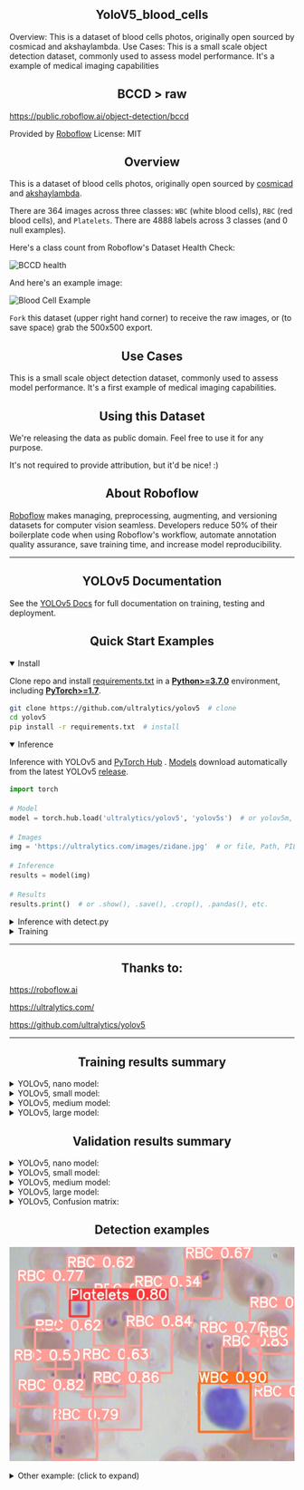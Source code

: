 ## <div align="center">YoloV5_blood_cells</div>

Overview: This is a dataset of blood cells photos, originally open sourced by cosmicad and akshaylambda. Use Cases: This is a small scale object detection dataset, commonly used to assess model performance. It's a example of medical imaging capabilities

## <div align="center">BCCD > raw</div>

https://public.roboflow.ai/object-detection/bccd

Provided by [Roboflow](https://roboflow.ai)
License: MIT

## <div align="center">Overview</div>
 
This is a dataset of blood cells photos, originally open sourced by [cosmicad](https://github.com/cosmicad/dataset) and [akshaylambda](https://github.com/akshaylamba/all_CELL_data). 

There are 364 images across three classes: `WBC` (white blood cells), `RBC` (red blood cells), and `Platelets`. There are 4888 labels across 3 classes (and 0 null examples).

Here's a class count from Roboflow's Dataset Health Check:

![BCCD health](https://i.imgur.com/BVopW9p.png)

And here's an example image:

![Blood Cell Example](https://i.imgur.com/QwyX2aD.png)

`Fork` this dataset (upper right hand corner) to receive the raw images, or (to save space) grab the 500x500 export.

## <div align="center">Use Cases</div>

This is a small scale object detection dataset, commonly used to assess model performance. It's a first example of medical imaging capabilities.

## <div align="center">Using this Dataset</div>

We're releasing the data as public domain. Feel free to use it for any purpose.

It's not required to provide attribution, but it'd be nice! :)

## <div align="center">About Roboflow</div>

[Roboflow](https://roboflow.ai) makes managing, preprocessing, augmenting, and versioning datasets for computer vision seamless. Developers reduce 50% of their boilerplate code when using Roboflow's workflow, automate annotation quality assurance, save training time, and increase model reproducibility. 

---------------------------------------------------------------------------------------------------------

## <div align="center">YOLOv5 Documentation</div>

See the [YOLOv5 Docs](https://docs.ultralytics.com) for full documentation on training, testing and deployment.

## <div align="center">Quick Start Examples</div>

<details open>
<summary>Install</summary>

Clone repo and install [requirements.txt](https://github.com/ultralytics/yolov5/blob/master/requirements.txt) in a
[**Python>=3.7.0**](https://www.python.org/) environment, including
[**PyTorch>=1.7**](https://pytorch.org/get-started/locally/).

```bash
git clone https://github.com/ultralytics/yolov5  # clone
cd yolov5
pip install -r requirements.txt  # install
```

</details>

<details open>
<summary>Inference</summary>

Inference with YOLOv5 and [PyTorch Hub](https://github.com/ultralytics/yolov5/issues/36)
. [Models](https://github.com/ultralytics/yolov5/tree/master/models) download automatically from the latest
YOLOv5 [release](https://github.com/ultralytics/yolov5/releases).

```python
import torch

# Model
model = torch.hub.load('ultralytics/yolov5', 'yolov5s')  # or yolov5m, yolov5l, yolov5x, custom

# Images
img = 'https://ultralytics.com/images/zidane.jpg'  # or file, Path, PIL, OpenCV, numpy, list

# Inference
results = model(img)

# Results
results.print()  # or .show(), .save(), .crop(), .pandas(), etc.
```

</details>



<details>
<summary>Inference with detect.py</summary>

`detect.py` runs inference on a variety of sources, downloading [models](https://github.com/ultralytics/yolov5/tree/master/models) automatically from
the latest YOLOv5 [release](https://github.com/ultralytics/yolov5/releases) and saving results to `runs/detect`.

```bash
python detect.py --source 0  # webcam
                          img.jpg  # image
                          vid.mp4  # video
                          path/  # directory
                          path/*.jpg  # glob
                          'https://youtu.be/Zgi9g1ksQHc'  # YouTube
                          'rtsp://example.com/media.mp4'  # RTSP, RTMP, HTTP stream
```

</details>

<details>
<summary>Training</summary>

The commands below reproduce YOLOv5 [COCO](https://github.com/ultralytics/yolov5/blob/master/data/scripts/get_coco.sh)
results. [Models](https://github.com/ultralytics/yolov5/tree/master/models)
and [datasets](https://github.com/ultralytics/yolov5/tree/master/data) download automatically from the latest
YOLOv5 [release](https://github.com/ultralytics/yolov5/releases). Training times for YOLOv5n/s/m/l/x are
1/2/4/6/8 days on a V100 GPU ([Multi-GPU](https://github.com/ultralytics/yolov5/issues/475) times faster). Use the
largest `--batch-size` possible, or pass `--batch-size -1` for
YOLOv5 [AutoBatch](https://github.com/ultralytics/yolov5/pull/5092). Batch sizes shown for V100-16GB.

```bash
python train.py --data coco.yaml --cfg yolov5n.yaml --weights '' --batch-size 128
                                       yolov5s                                64
                                       yolov5m                                40
                                       yolov5l                                24
                                       yolov5x                                16
```

</details>

---------------------------------------------------------------------------------------------------------

## <div align="center">Thanks to:</div>

https://roboflow.ai

https://ultralytics.com/

https://github.com/ultralytics/yolov5

---------------------------------------------------------------------------------------------------------

## <div align="center">Training results summary</div>


<details>
<summary>YOLOv5, nano model:</summary>

```bash
50 epochs completed in 1.421 hours.
Optimizer stripped from runs/train/exp/weights/last.pt, 3.8MB
Optimizer stripped from runs/train/exp/weights/best.pt, 3.8MB

Validating runs/train/exp/weights/best.pt...
Fusing layers... 
Model summary: 213 layers, 1763224 parameters, 0 gradients, 4.2 GFLOPs
               Class     Images     Labels          P          R     mAP@.5 mAP@.5:.95:  12%|█▎        | 1/8 [00:02<00:18,  2.71s/it]                                                         WARNING: NMS time limit 0.300s exceeded
               Class     Images     Labels          P          R     mAP@.5 mAP@.5:.95:  25%|██▌       | 2/8 [00:08<00:26,  4.41s/it]                                                         WARNING: NMS time limit 0.300s exceeded
               Class     Images     Labels          P          R     mAP@.5 mAP@.5:.95:  38%|███▊      | 3/8 [00:14<00:25,  5.04s/it]                                                         WARNING: NMS time limit 0.300s exceeded
               Class     Images     Labels          P          R     mAP@.5 mAP@.5:.95: 100%|██████████| 8/8 [00:29<00:00,  3.65s/it]                                                         
                 all         73        967      0.847      0.644      0.669      0.439
           Platelets         73         76      0.842      0.632      0.664      0.336
                 RBC         73        819      0.742      0.565      0.605      0.407
                 WBC         73         72      0.957      0.736      0.736      0.572

```
</details>
 

<details>
<summary>YOLOv5, small model:</summary>

```bash
50 epochs completed in 3.031 hours.
Optimizer stripped from runs/train/exp2/weights/last.pt, 14.3MB
Optimizer stripped from runs/train/exp2/weights/best.pt, 14.3MB

Validating runs/train/exp2/weights/best.pt...
Fusing layers... 
Model summary: 213 layers, 7018216 parameters, 0 gradients, 15.8 GFLOPs
               Class     Images     Labels          P          R     mAP@.5 mAP@.5:.95:  12%|█▎        | 1/8 [00:02<00:20,  2.91s/it]                                                         WARNING: NMS time limit 0.300s exceeded
               Class     Images     Labels          P          R     mAP@.5 mAP@.5:.95:  38%|███▊      | 3/8 [00:16<00:30,  6.00s/it]                                                         WARNING: NMS time limit 0.300s exceeded
               Class     Images     Labels          P          R     mAP@.5 mAP@.5:.95: 100%|██████████| 8/8 [00:31<00:00,  3.98s/it]                                                         
                 all         73        967      0.877      0.824      0.854      0.587
           Platelets         73         76      0.834      0.816       0.83       0.45
                 RBC         73        819       0.84       0.74      0.831      0.585
                 WBC         73         72      0.956      0.917      0.902      0.726

```
</details>


<details>
<summary>YOLOv5, medium model:</summary>

```bash
50 epochs completed in 6.814 hours.
Optimizer stripped from runs/train/exp3/weights/last.pt, 42.1MB
Optimizer stripped from runs/train/exp3/weights/best.pt, 42.1MB

Validating runs/train/exp3/weights/best.pt...
Fusing layers... 
Model summary: 290 layers, 20861016 parameters, 0 gradients, 48.0 GFLOPs
               Class     Images     Labels          P          R     mAP@.5 mAP@.5:.95:  38%|███▊      | 3/8 [00:25<00:43,  8.78s/it]                                                         WARNING: NMS time limit 0.300s exceeded
               Class     Images     Labels          P          R     mAP@.5 mAP@.5:.95: 100%|██████████| 8/8 [00:55<00:00,  6.95s/it]                                                         
                 all         73        967      0.905      0.857      0.908       0.63
           Platelets         73         76      0.875      0.829      0.904      0.494
                 RBC         73        819       0.87      0.744      0.837      0.592
                 WBC         73         72      0.969          1      0.983      0.804

```
</details>


<details>
<summary>YOLOv5, large model:</summary>

```bash
50 epochs completed in 9.953 hours.
Optimizer stripped from runs/train/exp4/weights/last.pt, 92.8MB
Optimizer stripped from runs/train/exp4/weights/best.pt, 92.8MB

Validating runs/train/exp4/weights/best.pt...
Fusing layers... 
Model summary: 367 layers, 46119048 parameters, 0 gradients, 107.8 GFLOPs
               Class     Images     Labels          P          R     mAP@.5 mAP@.5:.95: 100%|██████████| 8/8 [00:39<00:00,  4.93s/it]                                                         
                 all         73        967      0.845      0.913      0.913      0.637
           Platelets         73         76      0.817      0.882      0.875      0.509
                 RBC         73        819      0.758      0.856      0.879      0.624
                 WBC         73         72      0.961          1      0.986      0.778
Results saved to runs/train/exp4
```
</details>

 
 
 
 
 
 ## <div align="center">Validation results summary</div>


<details>
<summary>YOLOv5, nano model:</summary>

```bash
               Class     Images     Labels          P          R     mAP@.5 mAP@.5:.95: 100%|██████████| 3/3 [00:20<00:00,  6.99s/it]                                                         
                 all         73        967      0.835      0.598      0.608      0.411
           Platelets         73         76      0.789      0.592      0.587      0.293
                 RBC         73        819      0.753      0.551      0.585      0.414
                 WBC         73         72      0.962      0.653      0.651      0.524
Speed: 3.5ms pre-process, 146.8ms inference, 22.1ms NMS per image at shape (32, 3, 416, 416)
Results saved to runs/val/exp2

```
</details>
 

<details>
<summary>YOLOv5, small model:</summary>

```bash
               Class     Images     Labels          P          R     mAP@.5 mAP@.5:.95: 100%|██████████| 3/3 [00:27<00:00,  9.28s/it]                                                         
                 all         73        967      0.864      0.831      0.856      0.594
           Platelets         73         76      0.824      0.801      0.803      0.432
                 RBC         73        819      0.819      0.761      0.844      0.595
                 WBC         73         72      0.948      0.931      0.921      0.754
Speed: 3.9ms pre-process, 289.1ms inference, 16.4ms NMS per image at shape (32, 3, 416, 416)
Results saved to runs/val/exp

```
</details>


<details>
<summary>YOLOv5, medium model:</summary>

```bash
               Class     Images     Labels          P          R     mAP@.5 mAP@.5:.95: 100%|██████████| 3/3 [00:45<00:00, 15.23s/it]                                                         
                 all         73        967      0.871      0.893      0.911      0.636
           Platelets         73         76      0.826      0.877      0.891      0.492
                 RBC         73        819      0.822      0.801       0.86       0.61
                 WBC         73         72      0.966          1      0.983      0.805
Speed: 4.5ms pre-process, 562.6ms inference, 4.7ms NMS per image at shape (32, 3, 416, 416)
Results saved to runs/val/exp3

```
</details>


<details>
<summary>YOLOv5, large model:</summary>

```bash
               Class     Images     Labels          P          R     mAP@.5 mAP@.5:.95: 100%|██████████| 3/3 [01:19<00:00, 26.44s/it]                                                         
                 all         73        967       0.85      0.911      0.914      0.639
           Platelets         73         76      0.817      0.882      0.876       0.51
                 RBC         73        819      0.771      0.851      0.882       0.63
                 WBC         73         72      0.961          1      0.986      0.778
Speed: 4.0ms pre-process, 1049.5ms inference, 3.1ms NMS per image at shape (32, 3, 416, 416)
Results saved to runs/val/exp4

```
</details>

<details>
<summary>YOLOv5, Confusion matrix:</summary>
 
 - Nano model:
<p align="left"><img width="400" src="Yolov5/runs/val/exp2/confusion_matrix.png"></p>
 
 - Small model:
<p align="left"><img width="400" src="Yolov5/runs/val/exp/confusion_matrix.png"></p>
 
  - Medium model:
<p align="left"><img width="400" src="Yolov5/runs/val/exp3/confusion_matrix.png"></p>
 
  - Large model:
<p align="left"><img width="400" src="Yolov5/runs/val/exp4/confusion_matrix.png"></p>
 
</details> 
 
 
## <div align="center">Detection examples</div>

<p align="left"><img width="600" src="https://github.com/sierprinsky/YoloV5_blood_cells/blob/main/Yolov5/runs/detect/exp4/BloodImage_00038_jpg.rf.63d04b5c9db95f32fa7669f72e4903ca.jpg"></p>
<details>

<summary>Other example: (click to expand)</summary>
<p align="left"><img width="600" src="https://github.com/sierprinsky/YoloV5_blood_cells/blob/main/Yolov5/runs/detect/exp3/BloodImage_00038_jpg.rf.63d04b5c9db95f32fa7669f72e4903ca.jpg"></p>
</details> 
 
